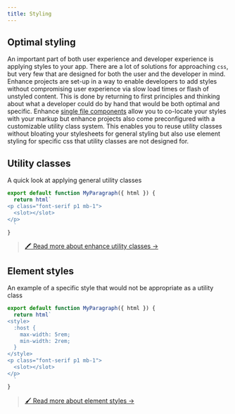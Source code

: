 ```yaml
---
title: Styling
---
```


## Optimal styling
An important part of both user experience and developer experience is applying styles to your app. There are a lot of solutions for approaching `css`, but very few that are designed for both the user and the developer in mind. Enhance projects are set-up in a way to enable developers to add styles without compromising user experience via slow load times or flash of unstyled content. This is done by returning to first principles and thinking about what a developer could do by hand that would be both optimal and specific. Enhance [single file components](/docs/learn/concepts/single-file-components) allow you to co-locate your styles with your markup but enhance projects also come preconfigured with a customizable utility class system. This enables you to reuse utility classes without bloating your stylesheets for general styling but also use element styling for specific css that utility classes are not designed for.

## Utility classes
A quick look at applying general utility classes
```javascript
export default function MyParagraph({ html }) {
  return html`
<p class="font-serif p1 mb-1">
  <slot></slot>
</p>
  `
}
```
> [🖍  Read more about enhance utility classes →](/docs/learn/practices/styling/utility-classes)

## Element styles
An example of a specific style that would not be appropriate as a utility class
```javascript
export default function MyParagraph({ html }) {
  return html`
<style>
  :host {
    max-width: 5rem;
    min-width: 2rem;
  }
</style>
<p class="font-serif p1 mb-1">
  <slot></slot>
</p>
  `
}
```
> [🖌  Read more about element styles →](/docs/learn/practices/styling/element-styles)

